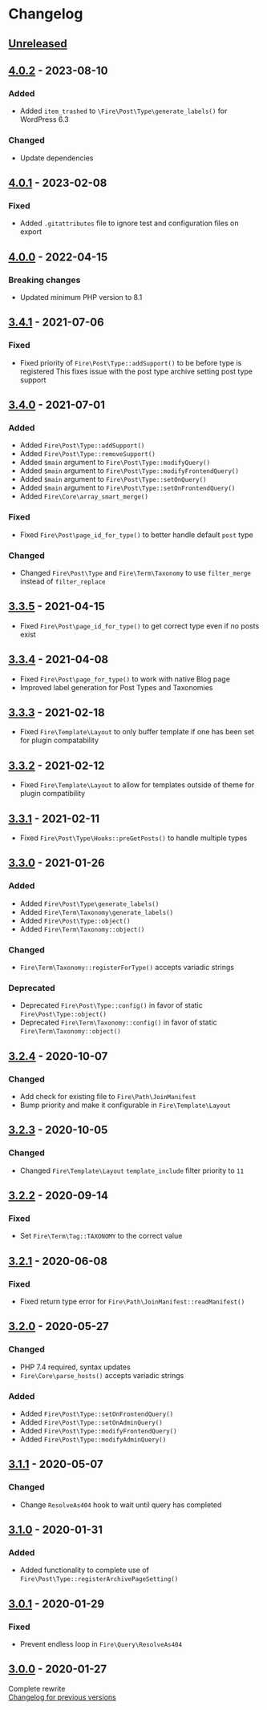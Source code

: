 # Changelog

## [Unreleased][unreleased]

## [4.0.2] - 2023-08-10
### Added
- Added `item_trashed` to `\Fire\Post\Type\generate_labels()` for WordPress 6.3

### Changed
- Update dependencies

## [4.0.1] - 2023-02-08
### Fixed
- Added `.gitattributes` file to ignore test and configuration files on export

## [4.0.0] - 2022-04-15
### Breaking changes
- Updated minimum PHP version to 8.1

## [3.4.1] - 2021-07-06
### Fixed
- Fixed priority of `Fire\Post\Type::addSupport()` to be before type is registered
  This fixes issue with the post type archive setting post type support

## [3.4.0] - 2021-07-01
### Added
- Added `Fire\Post\Type::addSupport()`
- Added `Fire\Post\Type::removeSupport()`
- Added `$main` argument to `Fire\Post\Type::modifyQuery()`
- Added `$main` argument to `Fire\Post\Type::modifyFrontendQuery()`
- Added `$main` argument to `Fire\Post\Type::setOnQuery()`
- Added `$main` argument to `Fire\Post\Type::setOnFrontendQuery()`
- Added `Fire\Core\array_smart_merge()`

### Fixed
- Fixed `Fire\Post\page_id_for_type()` to better handle default `post` type

### Changed
- Changed `Fire\Post\Type` and `Fire\Term\Taxonomy` to use `filter_merge` instead of `filter_replace`

## [3.3.5] - 2021-04-15
- Fixed `Fire\Post\page_id_for_type()` to get correct type even if no posts exist

## [3.3.4] - 2021-04-08
- Fixed `Fire\Post\page_for_type()` to work with native Blog page
- Improved label generation for Post Types and Taxonomies

## [3.3.3] - 2021-02-18
- Fixed `Fire\Template\Layout` to only buffer template if one has been set for plugin compatability

## [3.3.2] - 2021-02-12
- Fixed `Fire\Template\Layout` to allow for templates outside of theme for plugin compatibility

## [3.3.1] - 2021-02-11
- Fixed `Fire\Post\Type\Hooks::preGetPosts()` to handle multiple types

## [3.3.0] - 2021-01-26
### Added
- Added `Fire\Post\Type\generate_labels()`
- Added `Fire\Term\Taxonomy\generate_labels()`
- Added `Fire\Post\Type::object()`
- Added `Fire\Term\Taxonomy::object()`

### Changed
- `Fire\Term\Taxonomy::registerForType()` accepts variadic strings

### Deprecated
- Deprecated `Fire\Post\Type::config()` in favor of static `Fire\Post\Type::object()`
- Deprecated `Fire\Term\Taxonomy::config()` in favor of static `Fire\Term\Taxonomy::object()`

## [3.2.4] - 2020-10-07
### Changed
- Add check for existing file to `Fire\Path\JoinManifest`
- Bump priority and make it configurable in `Fire\Template\Layout`

## [3.2.3] - 2020-10-05
### Changed
- Changed `Fire\Template\Layout` `template_include` filter priority to `11`

## [3.2.2] - 2020-09-14
### Fixed
- Set `Fire\Term\Tag::TAXONOMY` to the correct value

## [3.2.1] - 2020-06-08
### Fixed
- Fixed return type error for `Fire\Path\JoinManifest::readManifest()`

## [3.2.0] - 2020-05-27
### Changed
- PHP 7.4 required, syntax updates
- `Fire\Core\parse_hosts()` accepts variadic strings

### Added
- Added `Fire\Post\Type::setOnFrontendQuery()`
- Added `Fire\Post\Type::setOnAdminQuery()`
- Added `Fire\Post\Type::modifyFrontendQuery()`
- Added `Fire\Post\Type::modifyAdminQuery()`

## [3.1.1] - 2020-05-07
### Changed
- Change `ResolveAs404` hook to wait until query has completed

## [3.1.0] - 2020-01-31
### Added
- Added functionality to complete use of `Fire\Post\Type::registerArchivePageSetting()`

## [3.0.1] - 2020-01-29
### Fixed
- Prevent endless loop in `Fire\Query\ResolveAs404`

## [3.0.0] - 2020-01-27
Complete rewrite  
[Changelog for previous versions](https://github.com/EMRL/fire/blob/2.3.1/CHANGELOG.md)

[unreleased]: https://github.com/emrl/fire/compare/4.0.2...master
[4.0.2]: https://github.com/emrl/fire/compare/4.0.1...4.0.2
[4.0.1]: https://github.com/emrl/fire/compare/4.0.0...4.0.1
[4.0.0]: https://github.com/emrl/fire/compare/3.4.1...4.0.0
[3.4.1]: https://github.com/emrl/fire/compare/3.4.0...3.4.1
[3.4.0]: https://github.com/emrl/fire/compare/3.3.5...3.4.0
[3.3.5]: https://github.com/emrl/fire/compare/3.3.4...3.3.5
[3.3.4]: https://github.com/emrl/fire/compare/3.3.3...3.3.4
[3.3.3]: https://github.com/emrl/fire/compare/3.3.2...3.3.3
[3.3.2]: https://github.com/emrl/fire/compare/3.3.1...3.3.2
[3.3.1]: https://github.com/emrl/fire/compare/3.3.0...3.3.1
[3.3.0]: https://github.com/emrl/fire/compare/3.2.4...3.3.0
[3.2.4]: https://github.com/emrl/fire/compare/3.2.3...3.2.4
[3.2.3]: https://github.com/emrl/fire/compare/3.2.2...3.2.3
[3.2.2]: https://github.com/emrl/fire/compare/3.2.1...3.2.2
[3.2.1]: https://github.com/emrl/fire/compare/3.2.0...3.2.1
[3.2.0]: https://github.com/emrl/fire/compare/3.1.1...3.2.0
[3.1.1]: https://github.com/emrl/fire/compare/3.1.0...3.1.1
[3.1.0]: https://github.com/emrl/fire/compare/3.0.1...3.1.0
[3.0.1]: https://github.com/emrl/fire/compare/3.0.0...3.0.1
[3.0.0]: https://github.com/emrl/fire/compare/2.3.1...3.0.0
